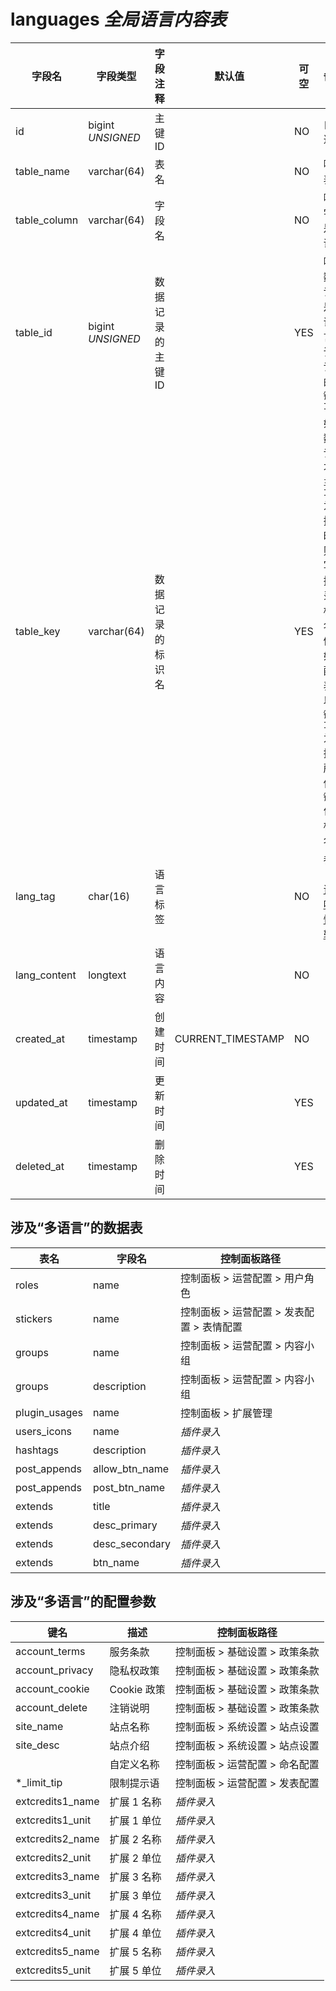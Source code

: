 # languages *全局语言内容表*

| 字段名 | 字段类型 | 字段注释 | 默认值 | 可空 | 备注 |
| --- | --- | --- | --- | --- | --- |
| id | bigint *UNSIGNED* | 主键 ID |  | NO | 自动递赠 |
| table_name | varchar(64) | 表名 |  | NO | 哪个表 |
| table_column | varchar(64) | 字段名 |  | NO | 哪个字段是多语言 |
| table_id | bigint *UNSIGNED* | 数据记录的主键 ID |  | YES | 哪条数据记录是多语言，该条记录的`主键 ID` |
| table_key | varchar(64) | 数据记录的标识名 |  | YES | 如果数据记录不以`主键 ID`为依据时，则填写数据记录的标识名<br>例如：配置表不以`主键 ID`为依据，所以使用`键名`作为标识名 |
| lang_tag | char(16) | 语言标签 |  | NO | 参见「[多语言唯一性逻辑](../../extensions/multilingual.md)」 |
| lang_content | longtext | 语言内容 |  | NO |  |
| created_at | timestamp | 创建时间 | CURRENT_TIMESTAMP | NO |  |
| updated_at | timestamp | 更新时间 |  | YES |  |
| deleted_at | timestamp | 删除时间 |  | YES |  |

## 涉及“多语言”的数据表

|  表名  |  字段名  |  控制面板路径  |
|  ---  |  ---  |  ---  |
|  roles  |  name  |  控制面板 > 运营配置 > 用户角色  |
|  stickers  |  name  |  控制面板 > 运营配置 > 发表配置 > 表情配置  |
|  groups  |  name  |  控制面板 > 运营配置 > 内容小组  |
|  groups  |  description  |  控制面板 > 运营配置 > 内容小组  |
|  plugin_usages  |  name  |  控制面板 > 扩展管理  |
|  users_icons  |  name  |  *插件录入*  |
|  hashtags  |  description  |  *插件录入*  |
|  post_appends  |  allow_btn_name  |  *插件录入*  |
|  post_appends  |  post_btn_name  |  *插件录入*  |
|  extends  |  title  |  *插件录入*  |
|  extends  |  desc_primary  |  *插件录入*  |
|  extends  |  desc_secondary  |  *插件录入*  |
|  extends  |  btn_name  |  *插件录入*  |

## 涉及“多语言”的配置参数

|  键名  |  描述  |  控制面板路径  |
|  ---  |  ---  |  ---  |
|  account_terms  |  服务条款  |  控制面板 > 基础设置 > 政策条款  |
|  account_privacy  |  隐私权政策  |  控制面板 > 基础设置 > 政策条款  |
|  account_cookie  |  Cookie 政策  |  控制面板 > 基础设置 > 政策条款  |
|  account_delete  |  注销说明  |  控制面板 > 基础设置 > 政策条款  |
|  site_name  |  站点名称  |  控制面板 > 系统设置 > 站点设置  |
|  site_desc  |  站点介绍  |  控制面板 > 系统设置 > 站点设置  |
|  |  自定义名称  |  控制面板 > 运营配置 > 命名配置  |
|  *_limit_tip  |  限制提示语  |  控制面板 > 运营配置 > 发表配置  |
|  extcredits1_name  |  扩展 1 名称  |  *插件录入*  |
|  extcredits1_unit  |  扩展 1 单位  |  *插件录入*  |
|  extcredits2_name  |  扩展 2 名称  |  *插件录入*  |
|  extcredits2_unit  |  扩展 2 单位  |  *插件录入*  |
|  extcredits3_name  |  扩展 3 名称  |  *插件录入*  |
|  extcredits3_unit  |  扩展 3 单位  |  *插件录入*  |
|  extcredits4_name  |  扩展 4 名称  |  *插件录入*  |
|  extcredits4_unit  |  扩展 4 单位  |  *插件录入*  |
|  extcredits5_name  |  扩展 5 名称  |  *插件录入*  |
|  extcredits5_unit  |  扩展 5 单位  |  *插件录入*  |
